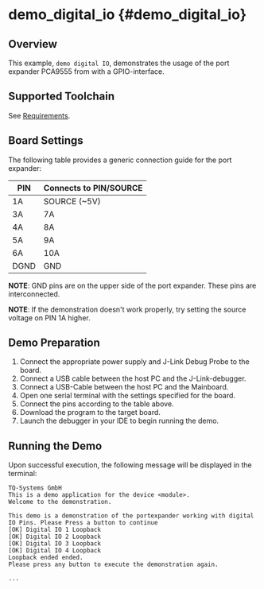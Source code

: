 demo_digital_io {#demo_digital_io}
===============

## Overview
This example, ``demo digital IO``, demonstrates the usage of the port expander PCA9555 from with a GPIO-interface.

## Supported Toolchain
See [Requirements](../../README.md#requirements).

## Board Settings
The following table provides a generic connection guide for the port expander:

| PIN  | Connects to PIN/SOURCE |
| ---- | ---------------------- |
| 1A   | SOURCE (~5V)           |
| 3A   | 7A                     |
| 4A   | 8A                     |
| 5A   | 9A                     |
| 6A   | 10A                    |
| DGND | GND                    |

__NOTE__: GND pins are on the upper side of the port expander. These pins are interconnected.

__NOTE__: If the demonstration doesn't work properly, try setting the source voltage on PIN 1A higher. 

## Demo Preparation
1. Connect the appropriate power supply and J-Link Debug Probe to the board.
2. Connect a USB cable between the host PC and the J-Link-debugger.
3. Connect a USB-Cable between the host PC and the Mainboard.
4. Open one serial terminal with the settings specified for the board.
5. Connect the pins according to the table above.
6. Download the program to the target board.
7. Launch the debugger in your IDE to begin running the demo.

## Running the Demo
Upon successful execution, the following message will be displayed in the terminal:

```
TQ-Systems GmbH
This is a demo application for the device <module>.
Welcome to the demonstration.

This demo is a demonstration of the portexpander working with digital IO Pins. Please Press a button to continue
[OK] Digital IO 1 Loopback
[OK] Digital IO 2 Loopback
[OK] Digital IO 3 Loopback
[OK] Digital IO 4 Loopback
Loopback ended ended.
Please press any button to execute the demonstration again.

...

```
